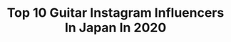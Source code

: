 ---
title: Top 10 Guitar Instagram Influencers In Japan In 2020
description: >-
  Find top guitar Instagram influencers in Japan in 2020. Most popular hashtags: #guitar #zicca #japan #spicysol.
platform: Instagram
profiles:
  - username: "taikitotsuka"
    fullname: >-
      TAIKING
    location: "Japan"
    followers: 30547
    engagement: 1168
    commentsToLikes: 0.012819
    id: ck5zlnsy9l2hc0i145sah37k1
    verified: true
    hashtags: "#suchmos, #vulfpeck"
  - username: "guava.chang"
    fullname: >-
      🌼拔辣🌸
    location: "Japan"
    followers: 109078
    engagement: 438
    commentsToLikes: 0.018165
    id: ck5q41jkknc0d0i110iylum48
    verified: false
    hashtags: "#panasonic, #guitar, #travel, #photo"
  - username: "grant.schaffer"
    fullname: >-
      GRANT SCHAFFER
    location: "Japan"
    followers: 9113
    engagement: 939
    commentsToLikes: 0.028633
    id: ck8wfyqhaggy20j78gjhguerb
    verified: false
    hashtags: "#foryoupage, #foryou, #quarantine, #singing"
  - username: "char_official"
    fullname: >-
      Char
    location: "Japan"
    followers: 17380
    engagement: 1192
    commentsToLikes: 0.005520
    id: ck15pudhhzo6x0i1916wp7ckd
    verified: false
    hashtags: "#char, #gigbag, #guitar, #fender"
  - username: "miyastagram__"
    fullname: >-
      MIYAKO
    location: "Japan"
    followers: 13211
    engagement: 996
    commentsToLikes: 0.015225
    id: ck1346u9guzyd0i19p9fmi3qx
    verified: false
    hashtags: "#orangeamps, #6505, #miyastagram, #metal"
  - username: "evilchocobunny"
    fullname: >-
      Jojo
    location: "Japan"
    followers: 23198
    engagement: 452
    commentsToLikes: 0.035614
    id: ck0w6r3px9w7g0i19xlwqqoot
    verified: false
    hashtags: "#killstar, #alternativeoutfit, #harajuku, #ootd"
  - username: "sugi_coldrain"
    fullname: >-
      Kazuya "Sugi" Sugiyama
    location: "Japan"
    followers: 35099
    engagement: 926
    commentsToLikes: 0.006044
    id: ck15qa2811tz40i19xvlwizms
    verified: true
    hashtags: "#coldrain, #countryyard, #drstrings, #blarefest"
  - username: "hirokikamemoto"
    fullname: >-
      亀本寛貴 GLIM SPANKY
    location: "Japan"
    followers: 14180
    engagement: 943
    commentsToLikes: 0.007026
    id: ck5hiaws5ck0b0i118i9x7q6p
    verified: true
    hashtags: "#personalbuyer, #glimspanky, #frogman, #mabanua"
  - username: "akn_spicysol"
    fullname: >-
      AKUN🌞SPiCYSOL
    location: "Japan"
    followers: 12665
    engagement: 812
    commentsToLikes: 0.009704
    id: ck5pz4zlaz8pz0i11qnmgmw7j
    verified: true
    hashtags: "#flowback, #jasri, #jasribeach, #fendershowcase"
  - username: "hotei_official"
    fullname: >-
      HOTEI Official
    location: "Japan"
    followers: 96869
    engagement: 1320
    commentsToLikes: 0.014450
    id: ck8t7062jf85i0j78g29atc5y
    verified: false
    hashtags: "#guitarhythm6tour, #recording, #rip, #nhs"
---